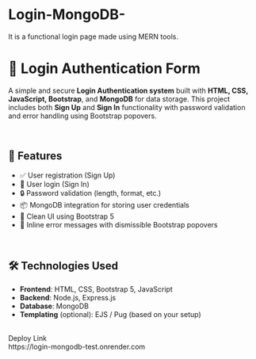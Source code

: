 # Login-MongoDB-
It is a functional login page made using MERN tools. 

# 🔐 Login Authentication Form

A simple and secure **Login Authentication system** built with **HTML, CSS, JavaScript, Bootstrap**, and **MongoDB** for data storage. This project includes both **Sign Up** and **Sign In** functionality with password validation and error handling using Bootstrap popovers.

<br>

## 🚀 Features
- ✅ User registration (Sign Up)
- 🔑 User login (Sign In)
- 🔒 Password validation (length, format, etc.)
- 📦 MongoDB integration for storing user credentials
- 🎨 Clean UI using Bootstrap 5
- 📍 Inline error messages with dismissible Bootstrap popovers

<br>

## 🛠️ Technologies Used
- **Frontend**: HTML, CSS, Bootstrap 5, JavaScript
- **Backend**: Node.js, Express.js
- **Database**: MongoDB
- **Templating** (optional): EJS / Pug (based on your setup)

<br>
Deploy Link
<br>
https://login-mongodb-test.onrender.com
